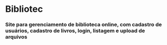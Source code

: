 # Bibliotec

### Site para gerenciamento de biblioteca online, com cadastro de usuários, cadastro de livros, login, listagem e upload de arquivos
